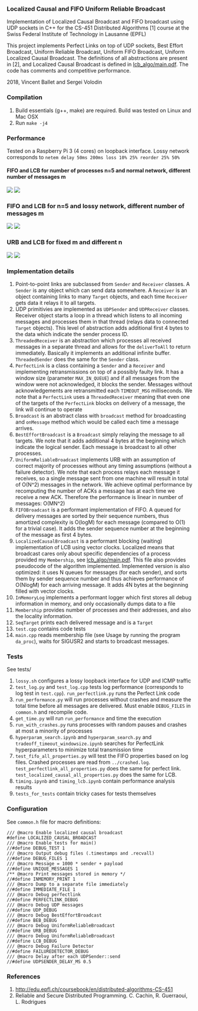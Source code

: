 ### Localized Causal and FIFO Uniform Reliable Broadcast
Implementation of Localized Causal Broadcast and FIFO broadcast using UDP sockets in C++ for the CS-451 Distributed Algorithms [1] course at the Swiss Federal Institute of Technology in Lausanne (EPFL)

This project implements Perfect Links on top of UDP sockets, Best Effort Broadcast, Uniform Reliable Broadcast, Uniform FIFO Broadcast, Uniform Localized Causal Broadcast. The definitions of all abstractions are present in [2], and Localized Causal Broadcast is defined in <a href="https://github.com/sergeivolodin/LocalizedCausalBroadcast/blob/master/lcb_algo/main.pdf">lcb_algo/main.pdf</a>. The code has comments and competitive performance.

2018, Vincent Ballet and Sergei Volodin

### Compilation
1. Build essentials (g++, make) are required. Build was tested on Linux and Mac OSX
2. Run `make -j4`

### Performance
Tested on a Raspberry Pi 3 (4 cores) on loopback interface. Lossy network corresponds to `netem delay 50ms 200ms loss 10% 25% reorder 25% 50%`
#### FIFO and LCB for number of processes n=5 and normal network, different number of messages m
<img src="https://github.com/sergeivolodin/LocalizedCausalBroadcast/raw/master/tests/figures/FIFO_M_N5.png" /> <img src="https://github.com/sergeivolodin/LocalizedCausalBroadcast/raw/master/tests/figures/LCB_M_N5.png" />

### FIFO and LCB for n=5 and lossy network, different number of messages m 
<img src="https://github.com/sergeivolodin/LocalizedCausalBroadcast/raw/master/tests/figures/FIFO_M_N5_lossy.png" /> <img src="https://github.com/sergeivolodin/LocalizedCausalBroadcast/raw/master/tests/figures/LCB_M_N5_lossy.png" />

### URB and LCB for fixed m and different n
<img src="https://github.com/sergeivolodin/LocalizedCausalBroadcast/raw/master/tests/figures/URB_N.png" /> <img src="https://github.com/sergeivolodin/LocalizedCausalBroadcast/raw/master/tests/figures/LCB_N.png" />

### Implementation details
1. Point-to-point links are subclassed from `Sender` and `Receiver` classes. A `Sender` is any object which can send data somewhere. A `Receiver` is an object containing links to many `Target` objects, and each time `Receiver` gets data it relays it to all targets.
2. UDP primitivies are implemented as `UDPSender` and `UDPReceiver` classes. Receiver object starts a loop in a thread which listens to all incoming messages and processes them in that thread (relays data to connected `Target` objects). This level of abstraction adds additional first 4 bytes to the data which indicate the sender process ID.
3. `ThreadedReceiver` is an abstraction which processes all received messages in a separate thread and allows for the `deliverToAll` to return immediately. Basically it implements an additional infinite buffer. `ThreadedSender` does the same for the `Sender` class.
4. `PerfectLink` is a class containing a `Sender` and a `Receiver` and implementing retransmissions on top of a possibly faulty link. It has a window size (parameter `MAX_IN_QUEUE`) and if all messages from the window were not acknowledged, it blocks the sender. Messages without acknowledgements are retransmitted each `TIMEOUT_MSG` milliseconds. We note that a `PerfectLink` uses a `ThreadedReceiver` meaning that even one of the targets of the `PerfectLink` blocks on delivery of a message, the link will continue to operate
5. `Broadcast` is an abstract class with `broadcast` method for broadcasting and `onMessage` method which would be called each time a message arrives.
6. `BestEffortBroadcast` is a `Broadcast` simply relaying the message to all targets. We note that it adds additional 4 bytes at the beginning which indicate the logical sender. Each message is broadcast to all other processes.
7. `UniformReliableBroadcast` implements URB with an assumption of correct majority of processes without any timing assumptions (without a failure detector). We note that each process relays each message it receives, so a single message sent from one machine will result in total of O(N^2) messages in the network. We achieve optimal performance by recomputing the number of ACKs a message has at each time we receive a new ACK. Therefore the performance is linear in number of messages: O(MN^2)
8. `FIFOBroadcast` is a performant implementation of FIFO. A queued for delivery messages are sorted by their sequence numbers, thus amortized complexity is O(logM) for each message (compared to O(1) for a trivial case). It adds the sender sequence number at the beginning of the message as first 4 bytes.
9. `LocalizedCausalBroadcast` is a performant blocking (waiting) implementation of LCB using vector clocks. Localized means that broadcast cares only about specific dependencies of a process provided my `Membership`, see <a href="https://github.com/sergeivolodin/LocalizedCausalBroadcast/blob/master/lcb_algo/main.pdf">lcb_algo/main.pdf</a>. This file also provides pseudocode of the algorithm implemented. Implemented version is also optimized: it uses N queues for messages (for each sender), and sorts them by sender sequence number and thus achieves performance of O(NlogM) for each arriving message. It adds 4N bytes at the beginning filled with vector clocks.
10. `InMemoryLog` implements a performant logger which first stores all debug information in memory, and only occasionally dumps data to a file
11. `Membership` provides number of processes and their addresses, and also the locality information.
12. `SeqTarget` prints each delivered message and is a `Target`
13. `test.cpp` contains code tests
14. `main.cpp` reads membership file (see Usage by running the program `da_proc`), waits for SIGUSR2 and starts to broadcast messages.

### Tests
See tests/
1. `lossy.sh` configures a lossy loopback interface for UDP and ICMP traffic
2. `test_log.py` and `test_log.cpp` tests log performance (corresponds to log test in `test.cpp`). `run_perfectlink.py` runs the Perfect Link code
3. `run_performance.py` will run processes without crashes and measure the total time before all messages are delivered. Must enable `DEBUG_FILES` in `common.h` and recompile code.
4. `get_time.py` will run `run_performance` and time the execution
5. `run_with_crashes.py` runs processes with random pauses and crashes at most a minority of processes
6. `hyperparam_search.ipynb` and `hyperparam_search.py` and `tradeoff_timeout_windowsize.ipynb` searches for PerfectLink hyperparameters to minimize total transmission time
7. `test_fifo_all_properties.py` will test the FIFO properties based on log files. Crashed processes are read from `../crashed.log`. `test_perfectlink_all_properties.py` does the same for perfect link. `test_localized_causal_all_properties.py` does the same for LCB.
8. `timing.ipynb` and `timing_lcb.ipynb` contain performance analysis results
9. `tests_for_tests` contain tricky cases for tests themselves

### Configuration
See `common.h` file for macro definitions:
```
/// @macro Enable localized causal broadcast
#define LOCALIZED_CAUSAL_BROADCAST
/// @macro Enable tests for main()
//#define DEBUG_TEST 1
/// @macro Output debug files (.timestamps and .recvall)
//#define DEBUG_FILES 1
/// @macro Message = 1000 * sender + payload
//#define UNIQUE_MESSAGES 1
/** @macro Print messages stored in memory */
//#define INMEMORY_PRINT 1
/// @macro Dump to a separate file immediately
//#define IMMEDIATE_FILE 1
/// @macro Debug perfectlink
//#define PERFECTLINK_DEBUG
/// @macro Debug UDP messages
//#define UDP_DEBUG
/// @macro Debug BestEffortBroadcast
//#define BEB_DEBUG
/// @macro Debug UniformReliableBroadcast
//#define URB_DEBUG
/// @macro Debug UniformReliableBroadcast
//#define LCB_DEBUG
/// @macro Debug Failure Detector
//#define FAILUREDETECTOR_DEBUG
/// @macro Delay after each UDPSender::send
//#define UDPSENDER_DELAY_MS 0.5
```

### References
1. http://edu.epfl.ch/coursebook/en/distributed-algorithms-CS-451
2. Reliable and Secure Distributed Programming. C. Cachin, R. Guerraoui, L. Rodrigues
